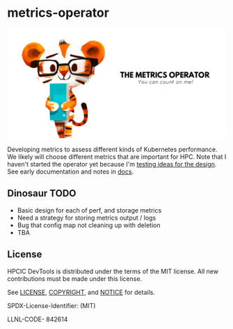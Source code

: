# metrics-operator

![docs/images/metrics-operator-banner.png](docs/images/metrics-operator-banner.png)

Developing metrics to assess different kinds of Kubernetes performance.
We likely will choose different metrics that are important for HPC.
Note that I haven't started the operator yet because I'm [testing ideas for the design](hack/test).
See early documentation and notes in [docs](docs).

## Dinosaur TODO

- Basic design for each of perf, and storage metrics
- Need a strategy for storing metrics output / logs
- Bug that config map not cleaning up with deletion
- TBA

## License

HPCIC DevTools is distributed under the terms of the MIT license.
All new contributions must be made under this license.

See [LICENSE](https://github.com/converged-computing/cloud-select/blob/main/LICENSE),
[COPYRIGHT](https://github.com/converged-computing/cloud-select/blob/main/COPYRIGHT), and
[NOTICE](https://github.com/converged-computing/cloud-select/blob/main/NOTICE) for details.

SPDX-License-Identifier: (MIT)

LLNL-CODE- 842614
